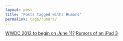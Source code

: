 ```yaml
---
layout: post
title: "Posts tagged with: Rumors"
permalink: tags/rumors/
---
```

[WWDC 2012 to begin on June 11?](/2012/04/wwdc-2012-to-begin-on-june-11)
[Rumors of an iPad 3](/2011/08/rumors-of-ipad-3)
